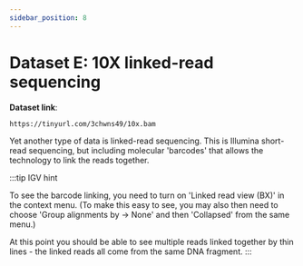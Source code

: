 ```yaml
---
sidebar_position: 8
---
```


# Dataset E: 10X linked-read sequencing

**Dataset link**:
```
https://tinyurl.com/3chwns49/10x.bam
```

Yet another type of data is linked-read sequencing. This is Illumina short-read sequencing, but including molecular 'barcodes' that allows the technology to link the reads together.

:::tip IGV hint

To see the barcode linking, you need to turn on 'Linked read view (BX)' in the context menu. (To make this easy to see, you may also then need to choose 'Group alignments by -> None' and then 'Collapsed' from
the same menu.)

At this point you should be able to see multiple reads linked together by thin lines - the linked reads all come from the same DNA fragment.
:::
